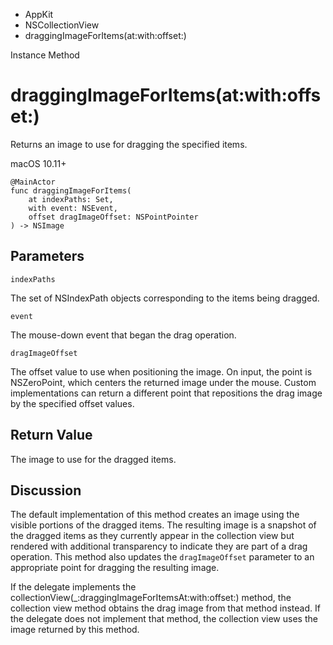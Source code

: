 

- AppKit
- NSCollectionView
-  draggingImageForItems(at:with:offset:) 

Instance Method

# draggingImageForItems(at:with:offset:)

Returns an image to use for dragging the specified items.

macOS 10.11+

``` source
@MainActor
func draggingImageForItems(
    at indexPaths: Set,
    with event: NSEvent,
    offset dragImageOffset: NSPointPointer
) -> NSImage
```

## Parameters 

`indexPaths`  

The set of NSIndexPath objects corresponding to the items being dragged.

`event`  

The mouse-down event that began the drag operation.

`dragImageOffset`  

The offset value to use when positioning the image. On input, the point is NSZeroPoint, which centers the returned image under the mouse. Custom implementations can return a different point that repositions the drag image by the specified offset values.

## Return Value

The image to use for the dragged items.

## Discussion

The default implementation of this method creates an image using the visible portions of the dragged items. The resulting image is a snapshot of the dragged items as they currently appear in the collection view but rendered with additional transparency to indicate they are part of a drag operation. This method also updates the `dragImageOffset` parameter to an appropriate point for dragging the resulting image.

If the delegate implements the collectionView(_:draggingImageForItemsAt:with:offset:) method, the collection view method obtains the drag image from that method instead. If the delegate does not implement that method, the collection view uses the image returned by this method.

